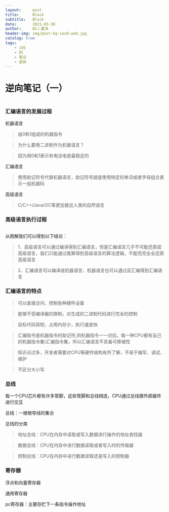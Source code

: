 ```yaml
---
layout:     post
title:      Block
subtitle:   Block
date:       2021-03-30
author:     KG丿夏沫
header-img: img/post-bg-ios9-web.jpg
catalog: true
tags:
    - iOS
    - OC
    - 笔记
    - 逆向
---
```


# 逆向笔记（一）

<img src="https://raw.githubusercontent.com/KGDeveloper/KGImg/master/img/20210330001.png?token=AHPRJRHTIB5ZJGDZDNB6O2DAMKH56" alt=""/>

### 汇编语言的发展过程

机器语言
>由0和1组成的机器指令

>为什么要用二进制作为机器语言？

>因为用0和1表示有电没电是最稳定的

汇编语言
>使用助记符号代替机器语言，助记符号就是使用特定的单词或者字母组合表示一组机器码

高级语言
>C/C++/Java/OC等更加接近人类的自然语言

### 高级语言执行过程

<img src="https://raw.githubusercontent.com/KGDeveloper/KGImg/master/img/20210330002.png?token=AHPRJRFFCECDJ7MN7DVPBF3AMKIA2" alt=""/>

从图解我们可以得到以下结论：
>1、高级语言可以通过编译得到汇编语言，但是汇编语言几乎不可能还原成高级语言，我们只能通过推算得到高级语言的算法逻辑，不能完完全全还原高级语言

>2、汇编语言可以编译成机器语言，机器语言也可以通过反汇编得到汇编语言

### 汇编语言的特点

>可以直接访问、控制各种硬件设备

>能够不受编译器的限制，对生成的二进制代码进行完全的控制

>目标代码简短，占用内存少，执行速度快

>汇编指令是机器指令的助记符,同机器指令一一对应。每一种CPU都有自己的机器指令集\汇编指令集，所以汇编语言不具备可移植性

>知识点过多，开发者需要对CPU等硬件结构有所了解，不易于编写、调试、维护

>不区分大小写

### 总线

每一个CPU芯片都有许多管脚，这些管脚和总线相连，CPU通过总线跟外部器件进行交互

总线：一根根导线的集合

总线的分类
>地址总线：CPU在内存中读取或写入数据进行操作的地址查找器

>数据总线：CPU在内存中进行数据读取或者写入时的传输器

>控制总线：CPU在内存中进行数据读取还是写入的控制器

### 寄存器

浮点和向量寄存器

通用寄存器

pc寄存器：主要存贮下一条指令操作地址
